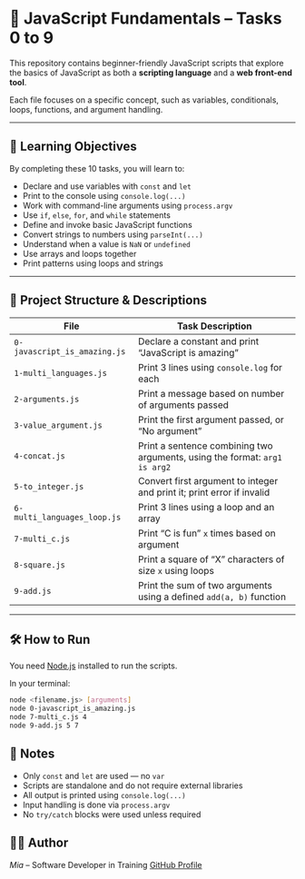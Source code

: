# 📘 JavaScript Fundamentals – Tasks 0 to 9

This repository contains beginner-friendly JavaScript scripts that explore the basics of JavaScript as both a **scripting language** and a **web front-end tool**.

Each file focuses on a specific concept, such as variables, conditionals, loops, functions, and argument handling.

---

## 🧠 Learning Objectives

By completing these 10 tasks, you will learn to:

- Declare and use variables with `const` and `let`
- Print to the console using `console.log(...)`
- Work with command-line arguments using `process.argv`
- Use `if`, `else`, `for`, and `while` statements
- Define and invoke basic JavaScript functions
- Convert strings to numbers using `parseInt(...)`
- Understand when a value is `NaN` or `undefined`
- Use arrays and loops together
- Print patterns using loops and strings

---

## 📁 Project Structure & Descriptions

| File                         | Task Description                                                           |
| ---------------------------- | -------------------------------------------------------------------------- |
| `0-javascript_is_amazing.js` | Declare a constant and print “JavaScript is amazing”                       |
| `1-multi_languages.js`       | Print 3 lines using `console.log` for each                                 |
| `2-arguments.js`             | Print a message based on number of arguments passed                        |
| `3-value_argument.js`        | Print the first argument passed, or “No argument”                          |
| `4-concat.js`                | Print a sentence combining two arguments, using the format: `arg1 is arg2` |
| `5-to_integer.js`            | Convert first argument to integer and print it; print error if invalid     |
| `6-multi_languages_loop.js`  | Print 3 lines using a loop and an array                                    |
| `7-multi_c.js`               | Print “C is fun” `x` times based on argument                               |
| `8-square.js`                | Print a square of “X” characters of size `x` using loops                   |
| `9-add.js`                   | Print the sum of two arguments using a defined `add(a, b)` function        |

---

## 🛠️ How to Run

You need [Node.js](https://nodejs.org/) installed to run the scripts.

In your terminal:

```bash
node <filename.js> [arguments]
node 0-javascript_is_amazing.js
node 7-multi_c.js 4
node 9-add.js 5 7
```

## 📌 Notes

- Only `const` and `let` are used — no `var`
- Scripts are standalone and do not require external libraries
- All output is printed using `console.log(...)`
- Input handling is done via `process.argv`
- No `try/catch` blocks were used unless required

## 👩‍💻 Author

_Mia_ – Software Developer in Training
[GitHub Profile](https://github.com/Mia06-coder)
